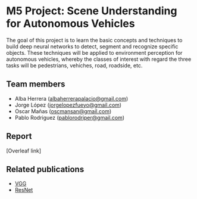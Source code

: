 # M5 Project: Scene Understanding for Autonomous Vehicles

The goal of this project is to learn the basic concepts and techniques to build deep neural networks to detect, segment and recognize specific objects. These techniques will be applied to environment perception for autonomous vehicles, whereby the classes of interest with regard the three tasks will be pedestrians, vehiches, road, roadside, etc.

## Team members

* Alba Herrera ([albaherrerapalacio@gmail.com](mailto:albaherrerapalacio@gmail.com))
* Jorge López ([jorgelopezfueyo@gmail.com](mailto:jorgelopezfueyo@gmail.com))
* Oscar Mañas ([oscmansan@gmail.com](mailto:oscmansan@gmail.com))
* Pablo Rodriguez ([pablorodriper@gmail.com](mailto:pablorodriper@gmail.com))

## Report

[Overleaf link]

## Related publications

* [VGG](docs/vgg.md)
* [ResNet](docs/resnet.md)
